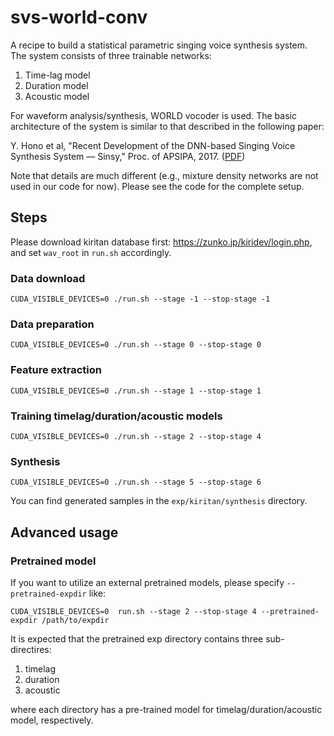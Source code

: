 # svs-world-conv

A recipe to build a statistical parametric singing voice synthesis system. The system consists of three trainable networks:

1. Time-lag model
2. Duration model
3. Acoustic model

For waveform analysis/synthesis, WORLD vocoder is used. The basic architecture of the system is similar to that described in the following paper:

Y. Hono et al, "Recent Development of the DNN-based Singing Voice Synthesis System — Sinsy," Proc. of APSIPA, 2017. ([PDF](http://www.apsipa.org/proceedings/2018/pdfs/0001003.pdf))

Note that details are much different (e.g., mixture density networks are not used in our code for now). Please see the code for the complete setup.

## Steps

Please download kiritan database first: https://zunko.jp/kiridev/login.php, and set `wav_root` in `run.sh` accordingly.

### Data download

```
CUDA_VISIBLE_DEVICES=0 ./run.sh --stage -1 --stop-stage -1
```

### Data preparation

```
CUDA_VISIBLE_DEVICES=0 ./run.sh --stage 0 --stop-stage 0
```

### Feature extraction

```
CUDA_VISIBLE_DEVICES=0 ./run.sh --stage 1 --stop-stage 1
```

### Training timelag/duration/acoustic models

```
CUDA_VISIBLE_DEVICES=0 ./run.sh --stage 2 --stop-stage 4
```

### Synthesis


```
CUDA_VISIBLE_DEVICES=0 ./run.sh --stage 5 --stop-stage 6
```

You can find generated samples in the `exp/kiritan/synthesis` directory.

## Advanced usage

### Pretrained model

If you want to utilize an external pretrained models, please specify `--pretrained-expdir` like:

```
CUDA_VISIBLE_DEVICES=0  run.sh --stage 2 --stop-stage 4 --pretrained-expdir /path/to/expdir
```

It is expected that the pretrained exp directory contains three sub-directires:

1. timelag
2. duration
3. acoustic

where each directory has a pre-trained model for timelag/duration/acoustic model, respectively.
